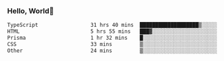 
### Hello, World🐤

<!--START_SECTION:waka-->

```txt
TypeScript                 31 hrs 40 mins  ███████████████████▒░░░░░   77.06 %
HTML                       5 hrs 55 mins   ███▓░░░░░░░░░░░░░░░░░░░░░   14.43 %
Prisma                     1 hr 32 mins    █░░░░░░░░░░░░░░░░░░░░░░░░   03.75 %
CSS                        33 mins         ▒░░░░░░░░░░░░░░░░░░░░░░░░   01.35 %
Other                      24 mins         ▒░░░░░░░░░░░░░░░░░░░░░░░░   01.01 %
```

<!--END_SECTION:waka-->

